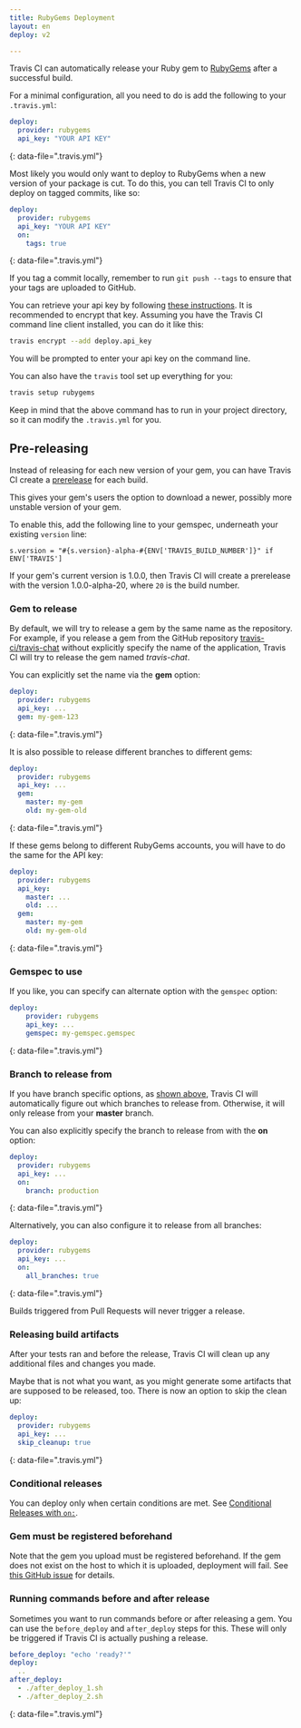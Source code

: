 ```yaml
---
title: RubyGems Deployment
layout: en
deploy: v2

---
```


Travis CI can automatically release your Ruby gem to [RubyGems](https://rubygems.org/) after a successful build.

For a minimal configuration, all you need to do is add the following to your `.travis.yml`:

```yaml
deploy:
  provider: rubygems
  api_key: "YOUR API KEY"
```
{: data-file=".travis.yml"}

Most likely you would only want to deploy to RubyGems when a new version of
your package is cut. To do this, you can tell Travis CI to only deploy on
tagged commits, like so:

```yaml
deploy:
  provider: rubygems
  api_key: "YOUR API KEY"
  on:
    tags: true
```
{: data-file=".travis.yml"}

If you tag a commit locally, remember to run `git push --tags` to ensure that your tags are uploaded to GitHub.

You can retrieve your api key by following [these instructions](http://guides.rubygems.org/rubygems-org-api). It is recommended to encrypt that key.
Assuming you have the Travis CI command line client installed, you can do it like this:

```bash
travis encrypt --add deploy.api_key
```

You will be prompted to enter your api key on the command line.

You can also have the `travis` tool set up everything for you:

```bash
travis setup rubygems
```

Keep in mind that the above command has to run in your project directory, so it can modify the `.travis.yml` for you.

## Pre-releasing

Instead of releasing for each new version of your gem, you can have Travis CI create a [prerelease](http://guides.rubygems.org/patterns#prerelease-gems) for each build.

This gives your gem's users the option to download a newer, possibly more unstable version of your gem.

To enable this, add the following line to your gemspec, underneath your existing `version` line:

```
s.version = "#{s.version}-alpha-#{ENV['TRAVIS_BUILD_NUMBER']}" if ENV['TRAVIS']
```

If your gem's current version is 1.0.0, then Travis CI will create a prerelease with the version 1.0.0-alpha-20, where `20` is the build number.

### Gem to release

By default, we will try to release a gem by the same name as the repository. For example, if you release a gem from the GitHub repository [travis-ci/travis-chat](https://github.com/travis-ci/travis-chat) without explicitly specify the name of the application, Travis CI will try to release the gem named *travis-chat*.

You can explicitly set the name via the **gem** option:

```yaml
deploy:
  provider: rubygems
  api_key: ...
  gem: my-gem-123
```
{: data-file=".travis.yml"}

It is also possible to release different branches to different gems:

```yaml
deploy:
  provider: rubygems
  api_key: ...
  gem:
    master: my-gem
    old: my-gem-old
```
{: data-file=".travis.yml"}

If these gems belong to different RubyGems accounts, you will have to do the same for the API key:

```yaml
deploy:
  provider: rubygems
  api_key:
    master: ...
    old: ...
  gem:
    master: my-gem
    old: my-gem-old
```
{: data-file=".travis.yml"}

### Gemspec to use

If you like, you can specify can alternate option with the `gemspec` option:

```yaml
deploy:
    provider: rubygems
    api_key: ...
    gemspec: my-gemspec.gemspec
```
{: data-file=".travis.yml"}

### Branch to release from

If you have branch specific options, as [shown above](#gem-to-release), Travis CI will automatically figure out which branches to release from. Otherwise, it will only release from your **master** branch.

You can also explicitly specify the branch to release from with the **on** option:

```yaml
deploy:
  provider: rubygems
  api_key: ...
  on:
    branch: production
```
{: data-file=".travis.yml"}

Alternatively, you can also configure it to release from all branches:

```yaml
deploy:
  provider: rubygems
  api_key: ...
  on:
    all_branches: true
```
{: data-file=".travis.yml"}

Builds triggered from Pull Requests will never trigger a release.

### Releasing build artifacts

After your tests ran and before the release, Travis CI will clean up any additional files and changes you made.

Maybe that is not what you want, as you might generate some artifacts that are supposed to be released, too. There is now an option to skip the clean up:

```yaml
deploy:
  provider: rubygems
  api_key: ...
  skip_cleanup: true
```
{: data-file=".travis.yml"}

### Conditional releases

You can deploy only when certain conditions are met.
See [Conditional Releases with `on:`](/user/deployment#conditional-releases-with-on).

### Gem must be registered beforehand

Note that the gem you upload must be registered beforehand.
If the gem does not exist on the host to which it is uploaded, deployment will fail.
See [this GitHub issue](https://github.com/travis-ci/dpl/issues/574) for details.

### Running commands before and after release

Sometimes you want to run commands before or after releasing a gem. You can use the `before_deploy` and `after_deploy` steps for this. These will only be triggered if Travis CI is actually pushing a release.

```yaml
before_deploy: "echo 'ready?'"
deploy:
  ..
after_deploy:
  - ./after_deploy_1.sh
  - ./after_deploy_2.sh
```
{: data-file=".travis.yml"}
